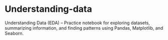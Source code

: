 # Understanding-data
Understanding Data (EDA) – Practice notebook for exploring datasets, summarizing information, and finding patterns using Pandas, Matplotlib, and Seaborn.
